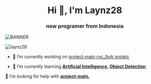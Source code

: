 
<h1 align="center">Hi 👋, I'm Laynz28</h1>
<h3 align="center">new programer from Indonesia</h3>

![BANNER](https://i.scdn.co/image/ab67706c0000da84c097328895765e6e5c67da7b)



<p align="left"> <img src="https://komarev.com/ghpvc/?username=laynz28&label=Profile%20views&color=0e75b6&style=flat" alt="laynz28" /> </p>


- 🔭 I’m currently working on [project-main rvc_fork projetc](https://github.com/HoshioPilio/projetc-main)

- 🌱 I’m currently learning **[Artificial Intelligence](https://www.google.com/search?client=firefox-b-d&q=Artificial+Intelligence), [Object Detection](https://www.google.com/search?client=firefox-b-d&q=Object+Detection)**

🤝 I’m looking for help with  **[project-main](https://github.com/HoshioPilio/projetc-main),** 



